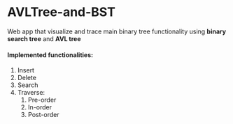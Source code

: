 # AVLTree-and-BST
Web app that visualize and trace main binary tree functionality using **binary search tree** and **AVL tree**

#### Implemented functionalities:

1. Insert
1. Delete
1. Search
1. Traverse:
   1. Pre-order
   1. In-order
   1. Post-order

